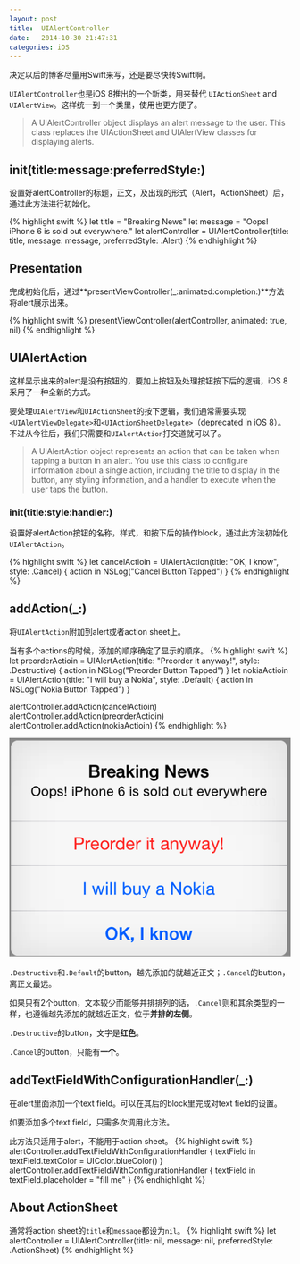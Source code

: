 ```yaml
---
layout: post
title:  UIAlertController
date:   2014-10-30 21:47:31
categories: iOS
---
```

决定以后的博客尽量用Swift来写，还是要尽快转Swift啊。

`UIAlertController`也是iOS 8推出的一个新类，用来替代 `UIActionSheet` and `UIAlertView`。这样统一到一个类里，使用也更方便了。

> A UIAlertController object displays an alert message to the user. This class replaces the UIActionSheet and UIAlertView classes for displaying alerts.

## init(title:message:preferredStyle:)
设置好alertController的标题，正文，及出现的形式（Alert，ActionSheet）后，通过此方法进行初始化。

{% highlight swift %}
let title = "Breaking News"
let message = "Oops! iPhone 6 is sold out everywhere."
let alertController = UIAlertController(title: title, message: message, preferredStyle: .Alert)
{% endhighlight %}

## Presentation
完成初始化后，通过**presentViewController(_:animated:completion:)**方法将alert展示出来。

{% highlight swift %}
presentViewController(alertController, animated: true, nil)
{% endhighlight %}

## UIAlertAction
这样显示出来的alert是没有按钮的，要加上按钮及处理按钮按下后的逻辑，iOS 8采用了一种全新的方式。

要处理`UIAlertView`和`UIActionSheet`的按下逻辑，我们通常需要实现`<UIAlertViewDelegate>`和`<UIActionSheetDelegate>`（deprecated in iOS 8）。不过从今往后，我们只需要和`UIAlertAction`打交道就可以了。

> A UIAlertAction object represents an action that can be taken when tapping a button in an alert. You use this class to configure information about a single action, including the title to display in the button, any styling information, and a handler to execute when the user taps the button. 

### init(title:style:handler:)
设置好alertAction按钮的名称，样式，和按下后的操作block，通过此方法初始化`UIAlertAction`。

{% highlight swift %}
let cancelActioin = UIAlertAction(title: "OK, I know", style: .Cancel) { action in
	NSLog("Cancel Button Tapped")
}
{% endhighlight %}

## addAction(_:)
将`UIAlertAction`附加到alert或者action sheet上。

当有多个actions的时候，添加的顺序确定了显示的顺序。
{% highlight swift %}
let preorderActioin = UIAlertAction(title: "Preorder it anyway!", style: .Destructive) { action in
	NSLog("Preorder Button Tapped")
}
let nokiaActioin = UIAlertAction(title: "I will buy a Nokia", style: .Default) { action in
	NSLog("Nokia Button Tapped")
}
        
alertController.addAction(cancelActioin)
alertController.addAction(preorderActioin)
alertController.addAction(nokiaActioin)
{% endhighlight %}

![Alert](/images/UIAlertController_1.png)

`.Destructive`和`.Default`的button，越先添加的就越近正文；`.Cancel`的button，离正文最远。

如果只有2个button，文本较少而能够并排排列的话，`.Cancel`则和其余类型的一样，也遵循越先添加的就越近正文，位于**并排的左侧**。

`.Destructive`的button，文字是**红色**。

`.Cancel`的button，只能有**一个**。

## addTextFieldWithConfigurationHandler(_:)
在alert里面添加一个text field。可以在其后的block里完成对text field的设置。

如要添加多个text field，只需多次调用此方法。

此方法只适用于alert，不能用于action sheet。
{% highlight swift %}
alertController.addTextFieldWithConfigurationHandler { textField in
	textField.textColor = UIColor.blueColor()
}
alertController.addTextFieldWithConfigurationHandler { textField in
	textField.placeholder = "fill me"
}
{% endhighlight %}

## About ActionSheet
通常将action sheet的`title`和`message`都设为`nil`。
{% highlight swift %}
let alertController = UIAlertController(title: nil, message: nil, preferredStyle: .ActionSheet)
{% endhighlight %}

